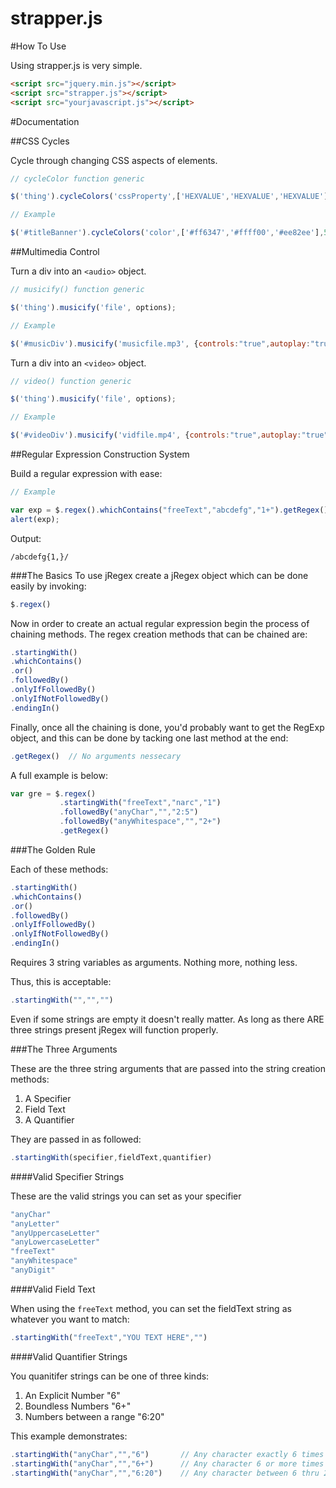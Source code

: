 strapper.js
===========

#How To Use

Using strapper.js is very simple.

```html
<script src="jquery.min.js"></script>
<script src="strapper.js"></script>
<script src="yourjavascript.js"></script>
```

#Documentation

##CSS Cycles

Cycle through changing CSS aspects of elements.

```js
// cycleColor function generic

$('thing').cycleColors('cssProperty',['HEXVALUE','HEXVALUE','HEXVALUE'], milliseconds);

// Example

$('#titleBanner').cycleColors('color',['#ff6347','#ffff00','#ee82ee'],500);
```

##Multimedia Control

Turn a div into an ```<audio>``` object.

```js
// musicify() function generic

$('thing').musicify('file', options);

// Example

$('#musicDiv').musicify('musicfile.mp3', {controls:"true",autoplay:"true",loop:"false"});
```

Turn a div into an ```<video>``` object.

```js
// video() function generic

$('thing').musicify('file', options);

// Example

$('#videoDiv').musicify('vidfile.mp4', {controls:"true",autoplay:"true",loop:"false"});
```

##Regular Expression Construction System

Build a regular expression with ease:

```js
// Example

var exp = $.regex().whichContains("freeText","abcdefg","1+").getRegex();
alert(exp);

```
Output:

```
/abcdefg{1,}/ 
```

###The Basics
To use jRegex create a jRegex object which can be done easily by invoking:

```js
$.regex()
```

Now in order to create an actual regular expression begin the process of chaining methods. The regex creation methods that can be chained are:

```js
.startingWith()
.whichContains()
.or()
.followedBy()
.onlyIfFollowedBy()
.onlyIfNotFollowedBy()
.endingIn()
```

Finally, once all the chaining is done, you'd probably want to get the RegExp object, and this can be done by tacking one last method at the end:

```js
.getRegex()  // No arguments nessecary
```

A full example is below:

```js
var gre = $.regex()
           .startingWith("freeText","narc","1")
           .followedBy("anyChar","","2:5")
           .followedBy("anyWhitespace","","2+")
           .getRegex()
```

###The Golden Rule

Each of these methods:

```js
.startingWith()
.whichContains()
.or()
.followedBy()
.onlyIfFollowedBy()
.onlyIfNotFollowedBy()
.endingIn()
```

Requires 3 string variables as arguments. Nothing more, nothing less.

Thus, this is acceptable:

```js
.startingWith("","","")
```

Even if some strings are empty it doesn't really matter. As long as there ARE three strings present jRegex will function properly.

###The Three Arguments

These are the three string arguments that are passed into the string creation methods:

1. A Specifier
2. Field Text
3. A Quantifier

They are passed in as followed:

```js
.startingWith(specifier,fieldText,quantifier)
```

####Valid Specifier Strings

These are the valid strings you can set as your specifier

```js
"anyChar"
"anyLetter"
"anyUppercaseLetter"
"anyLowercaseLetter"
"freeText"
"anyWhitespace"
"anyDigit"
```

####Valid Field Text

When using the ```freeText``` method, you can set the fieldText string as whatever you want to match:

```js
.startingWith("freeText","YOU TEXT HERE","")
```

####Valid Quantifier Strings

You quanitifer strings can be one of three kinds:

1. An Explicit Number        "6"
2. Boundless Numbers         "6+"
3. Numbers between a range   "6:20"

This example demonstrates:

```js
.startingWith("anyChar","","6")       // Any character exactly 6 times
.startingWith("anyChar","","6+")      // Any character 6 or more times
.startingWith("anyChar","","6:20")    // Any character between 6 thru 20 times
